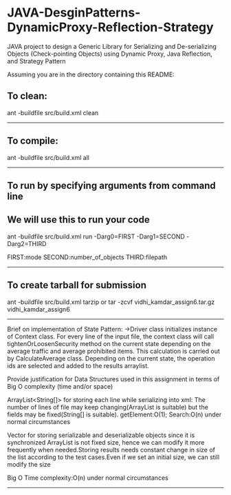# JAVA-DesginPatterns-DynamicProxy-Reflection-Strategy
JAVA project to design a Generic Library for Serializing and De-serializing Objects (Check-pointing Objects) using Dynamic Proxy, Java Reflection, and Strategy Pattern

Assuming you are in the directory containing this README:

## To clean:
ant -buildfile src/build.xml clean

-----------------------------------------------------------------------
## To compile: 
ant -buildfile src/build.xml all

-----------------------------------------------------------------------
## To run by specifying arguments from command line 
## We will use this to run your code
ant -buildfile src/build.xml run -Darg0=FIRST -Darg1=SECOND -Darg2=THIRD

FIRST:mode SECOND:number_of_objects THIRD:filepath  

-----------------------------------------------------------------------

## To create tarball for submission
ant -buildfile src/build.xml tarzip or tar -zcvf vidhi_kamdar_assign6.tar.gz vidhi_kamdar_assign6

-----------------------------------------------------------------------

Brief on implementation of State Pattern:
->Driver class initializes instance of Context class. For every line of the input file, the context class will call tightenOrLoosenSecurity method on the current state
depending on the average traffic and average prohibited items. This calculation is carried out by CalculateAverage class. Depending on the current state, the
operation ids are selected and added to the results arraylist.

Provide justification for Data Structures used in this assignment in
terms of Big O complexity (time and/or space)

ArrayList<String[]> for storing each line while serializing into xml:
The number of lines of file may keep changing(ArrayList is suitable) but the fields may be fixed(String[] is suitable).
getElement:O(1); Search:O(n) under normal circumstances

Vector for storing serializable and deserializable objects since it is synchronized
ArrayList is not fixed size, hence we can modify it more frequently when needed.Storing results needs constant change in size of the list according to the test cases.Even if we set an initial size, we can still modify the size

Big O Time complexity:O(n) under normal circumstances

-----------------------------------------------------------------------

